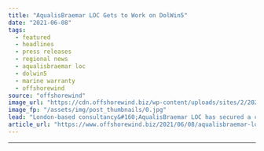 ```yaml
---
title: "AqualisBraemar LOC Gets to Work on DolWin5"
date: "2021-06-08"
tags: 
  - featured
  - headlines
  - press releases
  - regional news
  - aqualisbraemar loc
  - dolwin5
  - marine warranty
  - offshorewind
source: "offshorewind"
image_url: "https://cdn.offshorewind.biz/wp-content/uploads/sites/2/2021/06/08093502/AqualisBraemar-LOC-gets-to-work-on-DolWin5.jpg"
image_fp: "/assets/img/post_thumbnails/0.jpg"
lead: "London-based consultancy&#160;AqualisBraemar LOC has secured a contract to provide marine warranty services for the"
article_url: "https://www.offshorewind.biz/2021/06/08/aqualisbraemar-loc-gets-to-work-on-dolwin5/"
---
```


---
